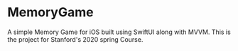 # MemoryGame
A simple Memory Game for iOS built using SwiftUI along with MVVM. This is the project for Stanford's 2020 spring Course.
